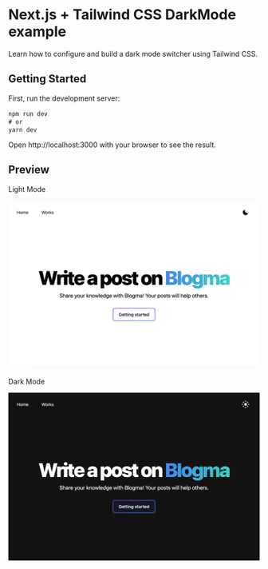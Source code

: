 # Next.js + Tailwind CSS DarkMode example

Learn how to configure and build a dark mode switcher using Tailwind CSS.

## Getting Started

First, run the development server:

```
npm run dev
# or
yarn dev
```

Open http://localhost:3000 with your browser to see the result.

## Preview

Light Mode

![light](./public/images/light.png)

Dark Mode

![dark](./public/images/dark.png)
